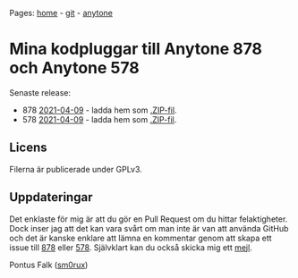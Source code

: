 Pages: [home](https://sm0rux.github.io/) - [git](https://sm0rux.github.io/git.html) - [anytone](https://sm0rux.github.io/anytone.html)

# Mina kodpluggar till Anytone 878 och Anytone 578

Senaste release:
* 878 [2021-04-09](https://github.com/sm0rux/at-d878uv/releases) - ladda hem som [.ZIP-fil](https://github.com/sm0rux/at-d878uv/archive/2021-04-09.zip).
* 578 [2021-04-09](https://github.com/sm0rux/at-d578uv/releases) - ladda hem som [.ZIP-fil](https://github.com/sm0rux/at-d578uv/archive/2021-04-09.zip).

## Licens

Filerna är publicerade under GPLv3.

## Uppdateringar

Det enklaste för mig är att du gör en Pull Request om du hittar felaktigheter. Dock inser jag att det kan vara svårt om man inte är van att använda GitHub och det är kanske enklare att lämna en kommentar genom att skapa ett issue till [878](https://github.com/sm0rux/at-d878uv/issues) eller [578](https://github.com/sm0rux/at-d578uv/issues). Självklart kan du också skicka mig ett [mejl](mailto:pfalk@ax25.org).

Pontus Falk ([sm0rux](https://github.com/sm0rux/))
